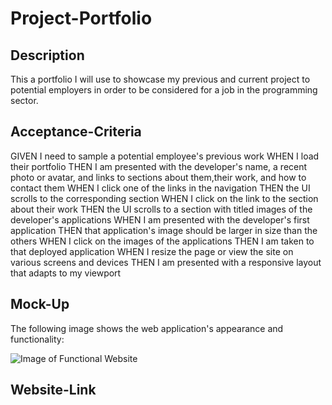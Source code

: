 # Project-Portfolio

## Description
This a portfolio I will use to showcase my previous and current project to potential employers in order to be considered for a job in the programming sector.

## Acceptance-Criteria

GIVEN I need to sample a potential employee's previous work
WHEN I load their portfolio
THEN I am presented with the developer's name, a recent photo or avatar, and links to sections about them,their work, and how to contact them
WHEN I click one of the links in the navigation
THEN the UI scrolls to the corresponding section
WHEN I click on the link to the section about their work
THEN the UI scrolls to a section with titled images of the developer's applications
WHEN I am presented with the developer's first application
THEN that application's image should be larger in size than the others
WHEN I click on the images of the applications
THEN I am taken to that deployed application
WHEN I resize the page or view the site on various screens and devices
THEN I am presented with a responsive layout that adapts to my viewport


## Mock-Up

The following image shows the web application's appearance and functionality:



![Image of Functional Website](./assets/images/site-screenshot.html.png)

## Website-Link


